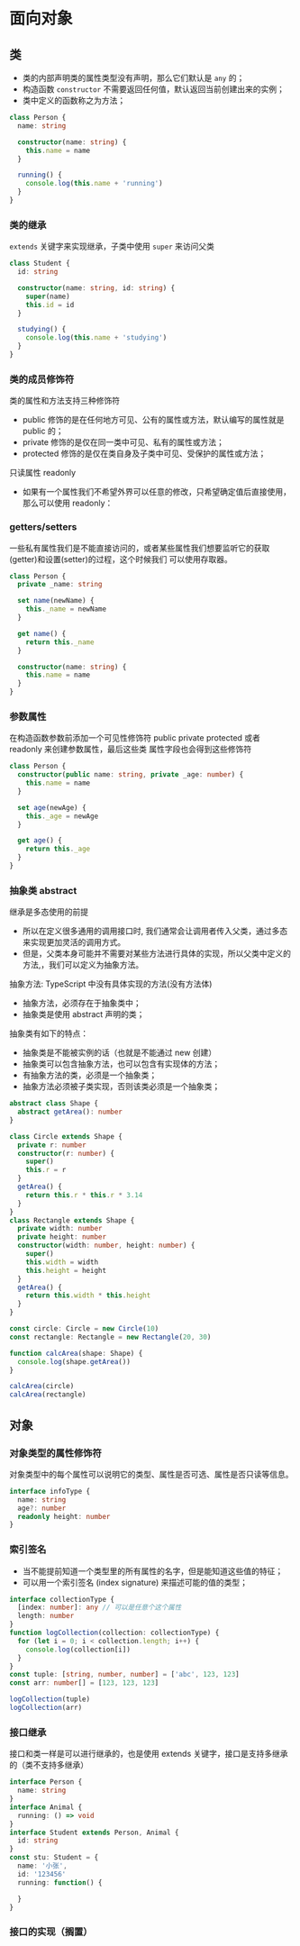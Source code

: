 # 面向对象

## 类

- 类的内部声明类的属性类型没有声明，那么它们默认是 `any` 的；
- 构造函数 `constructor` 不需要返回任何值，默认返回当前创建出来的实例；
- 类中定义的函数称之为方法；

```typescript
class Person {
  name: string

  constructor(name: string) {
    this.name = name
  }

  running() {
    console.log(this.name + 'running')
  }
}
```

### 类的继承

`extends` 关键字来实现继承，子类中使用 `super` 来访问父类

```typescript
class Student {
  id: string

  constructor(name: string, id: string) {
    super(name)
    this.id = id
  }

  studying() {
    console.log(this.name + 'studying')
  }
}
```

### 类的成员修饰符

类的属性和方法支持三种修饰符

- public 修饰的是在任何地方可见、公有的属性或方法，默认编写的属性就是 public 的；
- private 修饰的是仅在同一类中可见、私有的属性或方法；
- protected 修饰的是仅在类自身及子类中可见、受保护的属性或方法；

只读属性 readonly

- 如果有一个属性我们不希望外界可以任意的修改，只希望确定值后直接使用，那么可以使用 readonly：

### getters/setters

一些私有属性我们是不能直接访问的，或者某些属性我们想要监听它的获取(getter)和设置(setter)的过程，这个时候我们
可以使用存取器。

```typescript
class Person {
  private _name: string

  set name(newName) {
    this._name = newName
  }

  get name() {
    return this._name
  }

  constructor(name: string) {
    this.name = name
  }
}
```

### 参数属性

在构造函数参数前添加一个可见性修饰符 public private protected 或者 readonly 来创建参数属性，最后这些类
属性字段也会得到这些修饰符

```typescript
class Person {
  constructor(public name: string, private _age: number) {
    this.name = name
  }

  set age(newAge) {
    this._age = newAge
  }

  get age() {
    return this._age
  }
}
```

### 抽象类 abstract

继承是多态使用的前提

- 所以在定义很多通用的调用接口时, 我们通常会让调用者传入父类，通过多态来实现更加灵活的调用方式。
- 但是，父类本身可能并不需要对某些方法进行具体的实现，所以父类中定义的方法,，我们可以定义为抽象方法。

抽象方法: TypeScript 中没有具体实现的方法(没有方法体)

- 抽象方法，必须存在于抽象类中；
- 抽象类是使用 abstract 声明的类；

抽象类有如下的特点：

- 抽象类是不能被实例的话（也就是不能通过 new 创建）
- 抽象类可以包含抽象方法，也可以包含有实现体的方法；
- 有抽象方法的类，必须是一个抽象类；
- 抽象方法必须被子类实现，否则该类必须是一个抽象类；

```typescript
abstract class Shape {
  abstract getArea(): number
}

class Circle extends Shape {
  private r: number
  constructor(r: number) {
    super()
    this.r = r
  }
  getArea() {
    return this.r * this.r * 3.14
  }
}
class Rectangle extends Shape {
  private width: number
  private height: number
  constructor(width: number, height: number) {
    super()
    this.width = width
    this.height = height
  }
  getArea() {
    return this.width * this.height
  }
}

const circle: Circle = new Circle(10)
const rectangle: Rectangle = new Rectangle(20, 30)

function calcArea(shape: Shape) {
  console.log(shape.getArea())
}

calcArea(circle)
calcArea(rectangle)
```

## 对象

### 对象类型的属性修饰符

对象类型中的每个属性可以说明它的类型、属性是否可选、属性是否只读等信息。

```typescript
interface infoType {
  name: string
  age?: number
  readonly height: number
}
```

### 索引签名

- 当不能提前知道一个类型里的所有属性的名字，但是能知道这些值的特征；
- 可以用一个索引签名 (index signature) 来描述可能的值的类型；

```typescript
interface collectionType {
  [index: number]: any // 可以是任意个这个属性
  length: number
}
function logCollection(collection: collectionType) {
  for (let i = 0; i < collection.length; i++) {
    console.log(collection[i])
  }
}
const tuple: [string, number, number] = ['abc', 123, 123]
const arr: number[] = [123, 123, 123]

logCollection(tuple)
logCollection(arr)
```

### 接口继承

接口和类一样是可以进行继承的，也是使用 extends 关键字，接口是支持多继承的（类不支持多继承）

```typescript
interface Person {
  name: string
}
interface Animal {
  running: () => void
}
interface Student extends Person, Animal {
  id: string
}
const stu: Student = {
  name: '小张',
  id: '123456'
  running: function() {

  }
}
```

### 接口的实现（搁置）